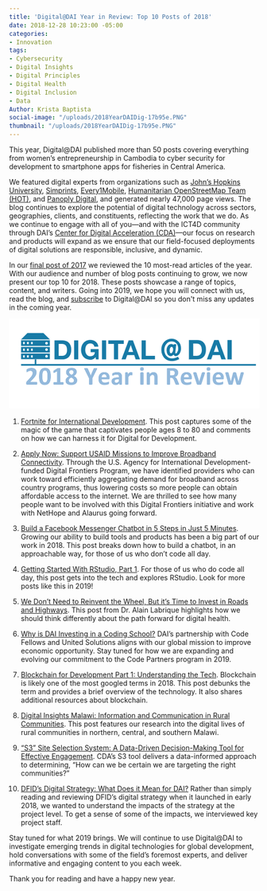 ```yaml
---
title: 'Digital@DAI Year in Review: Top 10 Posts of 2018'
date: 2018-12-28 10:23:00 -05:00
categories:
- Innovation
tags:
- Cybersecurity
- Digital Insights
- Digital Principles
- Digital Health
- Digital Inclusion
- Data
Author: Krista Baptista
social-image: "/uploads/2018YearDAIDig-17b95e.PNG"
thumbnail: "/uploads/2018YearDAIDig-17b95e.PNG"
---
```


This year, Digital@DAI published more than 50 posts covering everything from women’s entrepreneurship in Cambodia to cyber security for development to smartphone apps for fisheries in Central America.

We featured digital experts from organizations such as [John’s Hopkins University](https://twitter.com/alabriqu), [Simprints](https://www.simprints.com/), [Every1Mobile](https://www.every1mobile.com/), [Humanitarian OpenStreetMap Team (HOT)](https://www.hotosm.org/), and [Panoply Digital](https://www.panoplydigital.com/), and generated nearly 47,000 page views. The blog continues to explore the potential of digital technology across sectors, geographies, clients, and constituents, reflecting the work that we do. As we continue to engage with all of you—and with the ICT4D community through DAI’s [Center for Digital Acceleration (CDA)](https://www.dai.com/our-work/solutions/digital-acceleration)—our focus on research and products will expand as we ensure that our field-focused  deployments of digital solutions are responsible, inclusive, and dynamic.

In our [final post of 2017](https://dai-global-digital.com/digital-at-dai-year-in-review-top-ten-posts-of-2017.html?utm_source=related-box) we reviewed the 10 most-read articles of the year. With our audience and number of blog posts continuing to grow, we now present our top 10 for 2018. These posts showcase a range of topics, content, and writers. Going into 2019, we hope you will connect with us, read the blog, and [subscribe](https://confirmsubscription.com/h/r/066AFBA15492935C) to Digital@DAI so you don't miss any updates in the coming year. 

<!--more-->

![2018YearDAIDig-17b95e.PNG](/uploads/2018YearDAIDig-17b95e.PNG)

 1. [Fortnite for International Development](https://dai-global-digital.com/fortnite-for-international-development.html). This post captures some of the magic of the game that captivates people ages 8 to 80 and comments on how we can harness it for Digital for Development.

 2. [Apply Now: Support USAID Missions to Improve Broadband Connectivity](https://dai-global-digital.com/apply-now-support-usaid-missions-to-improve-broadband-connectivity.html). Through the U.S. Agency for International Development-funded Digital Frontiers Program, we have identified providers who can work toward efficiently aggregating demand for broadband across country programs, thus lowering costs so more people can obtain affordable access to the internet. We are thrilled to see how many people want to be involved with this Digital Frontiers initiative and work with NetHope and Alaurus  going forward.

 3. [Build a Facebook Messenger Chatbot in 5 Steps in Just 5 Minutes](https://dai-global-digital.com/facebook-messenger-chatbot-1.html). Growing our ability to build tools and products has been a big part of our work in 2018. This post breaks down how to build a chatbot, in an approachable way, for those of us who don’t code all day.

 4. [Getting Started With RStudio, Part 1](https://dai-global-digital.com/getting-started-with-rstudio.html). For those of us who do code all day, this post gets into the tech and explores RStudio. Look for more posts like this in 2019!

 5. [We Don’t Need to Reinvent the Wheel, But it’s Time to Invest in Roads and Highways](https://dai-global-digital.com/time-to-invest-in-roads-and-highways.html). This post from Dr. Alain Labrique highlights how we should think differently about the path forward for digital health.

 6. [Why is DAI Investing in a Coding School?](https://dai-global-digital.com/why-is-dai-investing-in-a-coding-school.html) DAI’s partnership with Code Fellows and United Solutions aligns with our global mission to improve economic opportunity. Stay tuned for how we are expanding and evolving our commitment to the Code Partners program in 2019.

 7. [Blockchain for Development Part 1: Understanding the Tech](https://dai-global-digital.com/blockchain-for-development-part-1-understanding-the-tech.html). Blockchain is likely one of the most googled terms in 2018.  This post debunks the term and provides a brief overview of the technology. It also shares additional resources about blockchain.

 8. [Digital Insights Malawi: Information and Communication in Rural Communities](https://dai-global-digital.com/digital-insights-malawi-communication-among-rural-communities.html). This post features our research into the digital lives of rural communities in northern, central, and southern Malawi.

 9. [“S3” Site Selection System: A Data-Driven Decision-Making Tool for Effective Engagement](https://dai-global-digital.com/sit-selection-data-driven-decision-making-for-effective-beneficiary-targeting.html). CDA’s S3 tool delivers a data-informed approach to determining, “How can we be certain we are targeting the right communities?”

 10. [ DFID’s Digital Strategy: What Does it Mean for DAI?](https://dai-global-digital.com/dfids-digital-strategy-what-does-it-mean-for-dai.html) Rather than simply reading and reviewing DFID’s digital strategy when it  launched in early 2018, we wanted to understand the impacts of the strategy at the project level. To get a sense of some of the impacts, we interviewed key project staff.

Stay tuned for what 2019 brings. We will continue to use Digital@DAI to investigate emerging trends in digital technologies for global development, hold conversations with some of the field’s foremost experts, and deliver informative and engaging content to you each week.

Thank you for reading and have a happy new year.